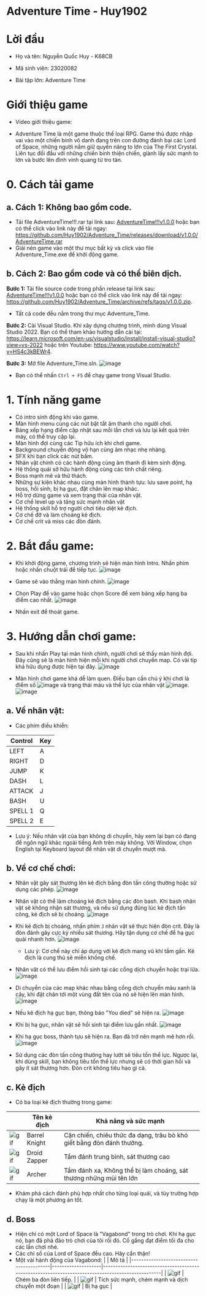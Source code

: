 # Adventure Time - Huy1902

# Lời đầu

+ Họ và tên: Nguyễn Quốc Huy - K68CB

+ Mã sinh viên: 23020082

+ Bài tập lớn: Adventure Time 

# Giới thiệu game

- Video giới thiệu game:

- Adventure Time là một game thuộc thể loại RPG. Game thủ được nhập vai vào một chiến binh vô danh đang trên con đường đánh bại các Lord of Space, những người nắm giữ quyền năng to lớn của The First Crystal. Liên tục đối đầu với những chiến binh thiện chiến, giành lấy sức mạnh to lớn và bước lên đỉnh vinh quang từ tro tàn. 

# 0. Cách tải game

## a. Cách 1: Không bao gồm code.

- Tải file AdventureTime!!!.rar tại link sau: [AdventureTime!!!v1.0.0](https://github.com/Huy1902/Adventure_Time/releases/tag/v1.0.0) hoặc bạn có thể click vào link này để tải ngay: https://github.com/Huy1902/Adventure_Time/releases/download/v1.0.0/AdventureTime.rar
- Giải nén game vào một thư mục bất kỳ và click vào file Adventure_Time.exe để khởi động game.

## b. Cách 2: Bao gồm code và có thể biên dịch.

**Bước 1:** Tải file source code trong phần release tại link sau: [AdventureTime!!!v1.0.0](https://github.com/Huy1902/Adventure_Time/releases/tag/v1.0.0) hoặc bạn có thể click vào link này để tải ngay: https://github.com/Huy1902/Adventure_Time/archive/refs/tags/v1.0.0.zip.

- Tất cả code đều nằm trong thư mục Adventure_Time.

**Bước 2:** Cài Visual Studio. Khi xây dựng chương trình, mình dùng Visual Studio 2022. Bạn có thể tham khảo hướng dẫn cài tại: https://learn.microsoft.com/en-us/visualstudio/install/install-visual-studio?view=vs-2022 hoặc trên Youtube: https://www.youtube.com/watch?v=HS4c3kBEWr4.

**Bước 3:** Mở file Adventure_Time.sln. ![image](demo_resources/install.png)
- Bạn có thể nhấn `Ctrl + F5` để chạy game trong Visual Studio.

# 1. Tính năng game
- Có intro sinh động khi vào game.
- Màn hình menu cùng các nút bật tắt âm thanh cho người chơi.
- Bảng xếp hạng điểm cập nhật sau mỗi lần chơi và lưu lại kết quả trên máy, có thể truy cập lại.
- Màn hình đợi cùng các Tip hữu ích khi chơi game.
- Background chuyển động vô hạn cùng âm nhạc nhẹ nhàng.
- SFX khi bạn click các nút bấm.
- Nhân vật chính có các hành động cùng âm thanh đi kèm sinh động.
- Hệ thống quái sở hữu hành động cùng các tính chất riêng.
- Boss mạnh mẽ và thử thách.
- Những sự kiện khác nhau cùng màn hình thành tựu: lưu save point, hạ boss, hồi sinh, bị hạ gục, đặt chân lên map khác.
- Hỗ trợ dừng game và xem trạng thái của nhân vật.
- Cơ chế level up và tăng sức mạnh nhân vật
- Hệ thống skill hỗ trợ người chơi tiêu diệt kẻ địch.
- Cơ chế đỡ và làm choáng kẻ địch.
- Cơ chế crit và miss các đòn đánh.

# 2. Bắt đầu game:
- Khi khởi động game, chương trình sẽ hiện màn hình Intro. Nhấn phím hoặc nhấn chuột trái để tiếp tục.
![image](demo_resources/intro_demo.png)

- Game sẽ vào thẳng màn hình chính.
![image](demo_resources/main_menu.png)

- Chọn Play để vào game hoặc chọn Score để xem bảng xếp hạng ba điểm cao nhất.
![image](demo_resources/standing.png)

- Nhấn exit để thoát game.

# 3. Hướng dẫn chơi game:
- Sau khi nhấn Play tại màn hình chính, người chơi sẽ thấy màn hình đợi. Đây cũng sẽ là màn hình hiện mỗi khi người chơi chuyển map. Có vài tip khá hữu dụng được hiện tại đây.
![image](demo_resources/loading.png)

- Màn hình chơi game khá dễ làm quen. Điều bạn cần chú ý khi chơi là điểm số ![image](demo_resources/Score.png) và trạng thái máu và thể lực của nhân vật ![image](demo_resources/HP_STA.png).
![image](demo_resources/playing.png)

## a. Về nhân vật:

- Các phím điều khiển:

| Control |    Key   |
|---------|----------|
| LEFT    |     A    |
| RIGHT   |     D    |
| JUMP    |     K    |
| DASH    |     L    |
| ATTACK  |     J    |
| BASH    |     U    |
| SPELL 1 |     Q    |
| SPELL 2 |     E    |

- Lưu ý: Nếu nhân vật của bạn không di chuyển, hãy xem lại bạn có đang để ngôn ngữ khác ngoài tiếng Anh trên máy không. Với Window, chọn English tại Keyboard layout để nhân vật di chuyển mượt mà.

## b. Về cơ chế chơi:
- Nhân vật gây sát thương lên kẻ địch bằng đòn tần công thường hoặc sử dụng các phép.
![image](demo_resources/darkra.png)

- Nhân vật có thể làm choáng kẻ địch bằng các đòn bash. Khi bash nhân vật sẽ không nhận sát thương, và nếu sử dụng đúng lúc kẻ địch tấn công, kẻ địch sẽ bị choáng.
![image](demo_resources/bash_success.png)

- Khi kẻ địch bị choáng, nhấn phím `J` nhân vật sẽ thực hiện đòn crit. Đây là đòn đánh gây cực kỳ nhiều sát thương. Hãy tận dụng cơ chế để hạ gục quái nhanh hơn.
![image](demo_resources/crit.png)
  + Lưu ý: Cơ chế này chỉ áp dụng với kẻ địch mang vũ khí tầm gần. Kẻ địch là cung thủ sẽ miễn khống chế.

- Nhân vât có thể lưu điểm hồi sinh tại các cổng dịch chuyển hoặc trại lửa.
![image](demo_resources/bonfire.png)

- Di chuyển của các map khác nhau bằng cổng dịch chuyển màu xanh lá cây, khi đặt chân tới một vùng đất tên của nó sẽ hiện lên màn hình.
![image](demo_resources/portal.png)

- Nếu kẻ địch hạ gục bạn, thông báo "You died" sẽ hiện ra.
![image](demo_resources/died.png)

- Khi bị hạ gục, nhân vật sẽ hồi sinh tại điểm lưu gần nhất.
![image](demo_resources/revival.png)

- Khi hạ gục boss, thành tựu sẽ hiện ra. Bạn đã trở nên mạnh mẽ hơn rồi.
![image](demo_resources/boss_fallen.png)

- Sử dụng các đòn tấn công thường hay lướt sẽ tiêu tốn thể lực. Ngược lại, khi dùng skill, bạn không tiêu tốn thể lực nhưng sẽ có thời gian hồi và gây ít sát thương hơn. Đòn crit không tiêu hao gì cả.

## c. Kẻ địch
- Có ba loại kẻ địch thường trong game:

|                                         | Tên kẻ địch	       | Khả năng và sức mạnh                                                                                       |
|-----------------------------------------|--------------------|--------------------------------------------------------------------------------------------------|
| ![gif](demo_resources/Knight.gif) | Barrel Knight	  | Cận chiến, chiêu thức đa dạng, trâu bò khó giết bằng đòn đánh thường.                                                                       |
| ![gif](demo_resources/small_droid.gif)  | Droid Zapper	       | Tầm đánh trung bình, sát thương cao                                               |
| ![gif](demo_resources/archer.gif)  | Archer	   | Tầm đánh xa, Không thể bị làm choáng, sát thương những mũi tên lớn                                                                 |

- Khám phá cách đánh phù hợp nhất cho từng loại quái, và tùy trường hợp chạy là một phương án tốt.
## d. Boss
- Hiện chỉ có một Lord of Space là "Vagabond" trong trò chơi. Khi hạ gục nó, bạn đã phá đảo trò chơi của tôi rồi đó. Cố gắng đạt điểm tối đa cho các lần chơi nhé.
- Các chỉ số của Lord of Space đều cao. Hãy cẩn thận!
- Một vài hành động của Vagabond:
|                                         | Mô tả                                                                                       |
|-----------------------------------------|--------------------|--------------------------------------------------------------------------------------------------|
| ![gif](demo_resources/boss_attack1.gif) | Chém ba đòn liên tiếp.                                                                       |
| ![gif](demo_resources/boss_attack2.gif)  | Tích sức mạnh, chém mạnh và dịch chuyển một đoạn                                               |
| ![gif](demo_resources/boss_die.gif)  | Bị hạ gục                                                                 |




